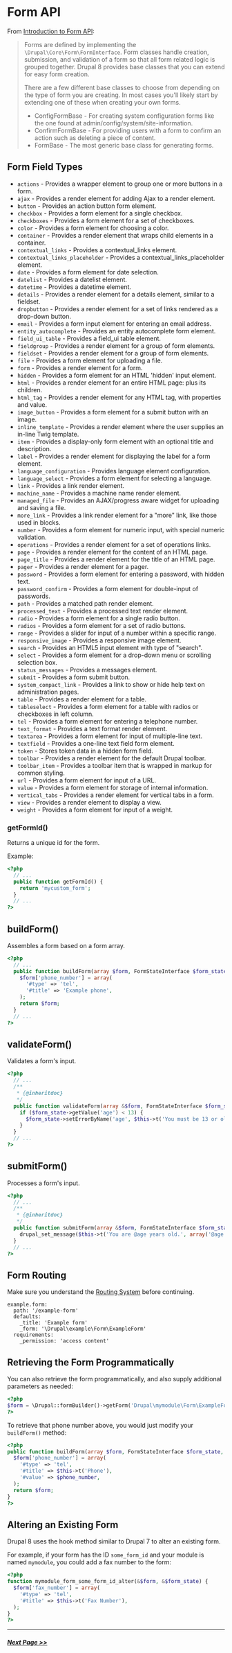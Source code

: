 # Form API

From [Introduction to Form API](https://www.drupal.org/docs/8/api/form-api/introduction-to-form-api):
> Forms are defined by implementing the `\Drupal\Core\Form\FormInterface`. Form classes handle creation, submission, and validation of a form so that all form related logic is grouped together. Drupal 8 provides base classes that you can extend for easy form creation.
>
> There are a few different base classes to choose from depending on the type of form you are creating. In most cases you'll likely start by extending one of these when creating your own forms.
>
> - ConfigFormBase - For creating system configuration forms like the one found at admin/config/system/site-information.
> - ConfirmFormBase - For providing users with a form to confirm an action such as deleting a piece of content.
> - FormBase - The most generic base class for generating forms.

## Form Field Types

- `actions` - Provides a wrapper element to group one or more buttons in a form.
- `ajax` - Provides a render element for adding Ajax to a render element.
- `button` - Provides an action button form element.
- `checkbox` - Provides a form element for a single checkbox.
- `checkboxes` - Provides a form element for a set of checkboxes.
- `color` - Provides a form element for choosing a color.
- `container` - Provides a render element that wraps child elements in a container.
- `contextual_links` - Provides a contextual_links element.
- `contextual_links_placeholder` - Provides a contextual_links_placeholder element.
- `date` - Provides a form element for date selection.
- `datelist` - Provides a datelist element.
- `datetime` - Provides a datetime element.
- `details` - Provides a render element for a details element, similar to a fieldset.
- `dropbutton` - Provides a render element for a set of links rendered as a drop-down button.
- `email` - Provides a form input element for entering an email address.
- `entity_autocomplete` - Provides an entity autocomplete form element.
- `field_ui_table` - Provides a field_ui table element.
- `fieldgroup` - Provides a render element for a group of form elements.
- `fieldset` - Provides a render element for a group of form elements.
- `file` - Provides a form element for uploading a file.
- `form` - Provides a render element for a form.
- `hidden` - Provides a form element for an HTML 'hidden' input element.
- `html` - Provides a render element for an entire HTML page: <html> plus its children.
- `html_tag` - Provides a render element for any HTML tag, with properties and value.
- `image_button` - Provides a form element for a submit button with an image.
- `inline_template` - Provides a render element where the user supplies an in-line Twig template.
- `item` - Provides a display-only form element with an optional title and description.
- `label` - Provides a render element for displaying the label for a form element.
- `language_configuration` - Provides language element configuration.
- `language_select` - Provides a form element for selecting a language.
- `link` - Provides a link render element.
- `machine_name` - Provides a machine name render element.
- `managed_file` - Provides an AJAX/progress aware widget for uploading and saving a file.
- `more_link` - Provides a link render element for a "more" link, like those used in blocks.
- `number` - Provides a form element for numeric input, with special numeric validation.
- `operations` - Provides a render element for a set of operations links.
- `page` - Provides a render element for the content of an HTML page.
- `page_title` - Provides a render element for the title of an HTML page.
- `pager` - Provides a render element for a pager.
- `password` - Provides a form element for entering a password, with hidden text.
- `password_confirm` - Provides a form element for double-input of passwords.
- `path` - Provides a matched path render element.
- `processed_text` - Provides a processed text render element.
- `radio` - Provides a form element for a single radio button.
- `radios` - Provides a form element for a set of radio buttons.
- `range` - Provides a slider for input of a number within a specific range.
- `responsive_image` - Provides a responsive image element.
- `search` - Provides an HTML5 input element with type of "search".
- `select` - Provides a form element for a drop-down menu or scrolling selection box.
- `status_messages` - Provides a messages element.
- `submit` - Provides a form submit button.
- `system_compact_link` - Provides a link to show or hide help text on administration pages.
- `table` - Provides a render element for a table.
- `tableselect` - Provides a form element for a table with radios or checkboxes in left column.
- `tel` - Provides a form element for entering a telephone number.
- `text_format` - Provides a text format render element.
- `textarea` - Provides a form element for input of multiple-line text.
- `textfield` - Provides a one-line text field form element.
- `token` - Stores token data in a hidden form field.
- `toolbar` - Provides a render element for the default Drupal toolbar.
- `toolbar_item` - Provides a toolbar item that is wrapped in markup for common styling.
- `url` - Provides a form element for input of a URL.
- `value` - Provides a form element for storage of internal information.
- `vertical_tabs` - Provides a render element for vertical tabs in a form.
- `view` - Provides a render element to display a view.
- `weight` - Provides a form element for input of a weight.

### getFormId()
Returns a unique id for the form.

Example:
```php
<?php
  // ...
  public function getFormId() {
    return 'mycustom_form';
  }
  // ...
?>
```

## buildForm()
Assembles a form based on a form array.

```php
<?php
  // ...
  public function buildForm(array $form, FormStateInterface $form_state) {
    $form['phone_number'] = array(
      '#type' => 'tel',
      '#title' => 'Example phone',
    );
    return $form;
  }
  // ...
?>
```

## validateForm()
Validates a form's input.

```php
<?php
  // ...
  /**
   * {@inheritdoc}
   */
  public function validateForm(array &$form, FormStateInterface $form_state) {
    if ($form_state->getValue('age') < 13) {
      $form_state->setErrorByName('age', $this->t('You must be 13 or older to use this site.'));
    }
  }
  // ...
?>
```

## submitForm()
Processes a form's input.

```php
<?php
  // ...
  /**
   * {@inheritdoc}
   */
  public function submitForm(array &$form, FormStateInterface $form_state) {
    drupal_set_message($this->t('You are @age years old.', array('@age' => $form_state->getValue('age'))));
  }
  // ...
?>
```

## Form Routing

Make sure you understand the [Routing System](4.4-essential-apis-routing.md) before continuing.

```
example.form:
  path: '/example-form'
  defaults:
    _title: 'Example form'
    _form: '\Drupal\example\Form\ExampleForm'
  requirements:
    _permission: 'access content'
```

## Retrieving the Form Programmatically

You can also retrieve the form programmatically, and also supply additional
parameters as needed:
```php
<?php
$form = \Drupal::formBuilder()->getForm('Drupal\mymodule\Form\ExampleForm', '555-123-4567');
?>
```

To retrieve that phone number above, you would just modify your `buildForm()` method:
```php
<?php
public function buildForm(array $form, FormStateInterface $form_state, $phone_number = NULL)
  $form['phone_number'] = array(
    '#type' => 'tel',
    '#title' => $this->t('Phone'),
    '#value' => $phone_number,
  );
  return $form;
}
?>
```

## Altering an Existing Form

Drupal 8 uses the hook method similar to Drupal 7 to alter an existing form.

For example, if your form has the ID `some_form_id` and your module is named `mymodule`,
you could add a fax number to the form:
```php
<?php
function mymodule_form_some_form_id_alter(&$form, &$form_state) {
  $form['fax_number'] = array(
    '#type' => 'tel',
    '#title' => $this->t('Fax Number'),
  );
}
?>
```

---

##### [Next Page >>](4.4-essential-apis-logging.md)
